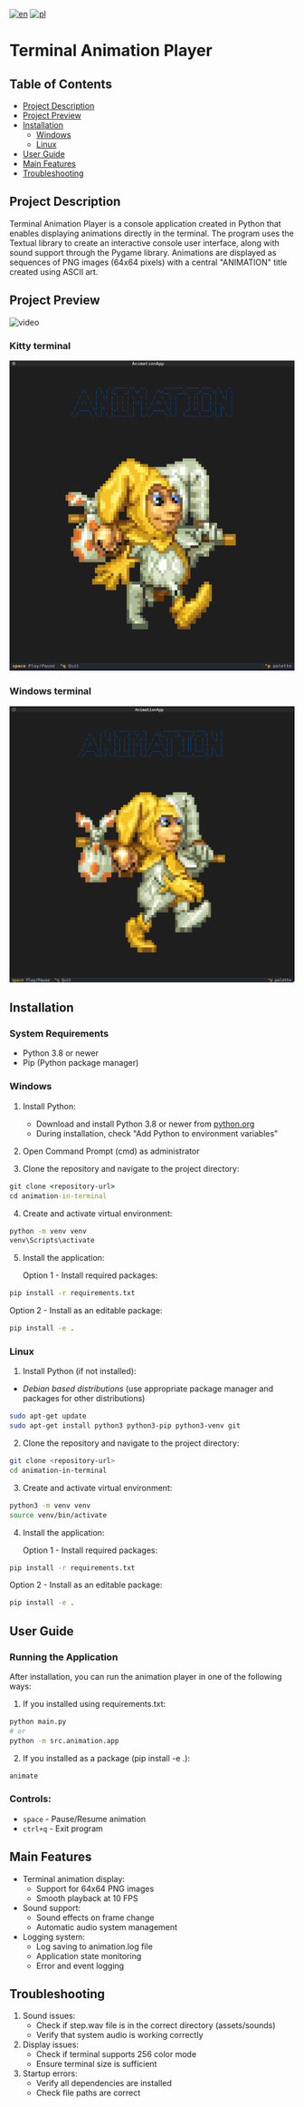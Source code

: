 [![en](https://img.shields.io/badge/lang-en-red.svg)](./README.md)
[![pl](https://img.shields.io/badge/lang-pl-white.svg)](./README-PL.md)

# Terminal Animation Player

## Table of Contents

- [Project Description](#project-description)
- [Project Preview](#project-preview)
- [Installation](#installation)
  - [Windows](#windows)
  - [Linux](#linux)
- [User Guide](#user-guide)
- [Main Features](#main-features)
- [Troubleshooting](#troubleshooting)

## Project Description

Terminal Animation Player is a console application created in Python that enables displaying animations directly in the terminal. The program uses the Textual library to create an interactive console user interface, along with sound support through the Pygame library. Animations are displayed as sequences of PNG images (64x64 pixels) with a central "ANIMATION" title created using ASCII art.

## Project Preview

![video](./docs/screenshots/video.gif)

### Kitty terminal

![kitty_terminal](./docs/screenshots/kitty_terminal.png)

### Windows terminal

![windows_terminal](./docs/screenshots/windows_terminal.png)

## Installation

### System Requirements

- Python 3.8 or newer
- Pip (Python package manager)

### Windows

1. Install Python:

   - Download and install Python 3.8 or newer from [python.org](https://python.org)
   - During installation, check "Add Python to environment variables"

2. Open Command Prompt (cmd) as administrator

3. Clone the repository and navigate to the project directory:

```cmd
git clone <repository-url>
cd animation-in-terminal
```

4. Create and activate virtual environment:

```cmd
python -m venv venv
venv\Scripts\activate
```

5. Install the application:

   Option 1 - Install required packages:

```cmd
pip install -r requirements.txt
```

Option 2 - Install as an editable package:

```cmd
pip install -e .
```

### Linux

1. Install Python (if not installed):

- _Debian based distributions_ (use appropriate package manager and packages for other distributions)

```bash
sudo apt-get update
sudo apt-get install python3 python3-pip python3-venv git
```

2. Clone the repository and navigate to the project directory:

```bash
git clone <repository-url>
cd animation-in-terminal
```

3. Create and activate virtual environment:

```bash
python3 -m venv venv
source venv/bin/activate
```

4. Install the application:

   Option 1 - Install required packages:

```bash
pip install -r requirements.txt
```

Option 2 - Install as an editable package:

```bash
pip install -e .
```

## User Guide

### Running the Application

After installation, you can run the animation player in one of the following ways:

1. If you installed using requirements.txt:

```bash
python main.py
# or
python -m src.animation.app
```

2. If you installed as a package (pip install -e .):

```bash
animate
```

### Controls:

- `space` - Pause/Resume animation
- `ctrl+q` - Exit program

## Main Features

- Terminal animation display:
  - Support for 64x64 PNG images
  - Smooth playback at 10 FPS
- Sound support:
  - Sound effects on frame change
  - Automatic audio system management
- Logging system:
  - Log saving to animation.log file
  - Application state monitoring
  - Error and event logging

## Troubleshooting

1. Sound issues:
   - Check if step.wav file is in the correct directory (assets/sounds)
   - Verify that system audio is working correctly
2. Display issues:
   - Check if terminal supports 256 color mode
   - Ensure terminal size is sufficient
3. Startup errors:
   - Verify all dependencies are installed
   - Check file paths are correct
